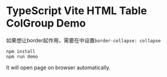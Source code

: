 TypeScript Vite HTML Table ColGroup Demo
===========================

如果想让border起作用，需要在<table>中设置`border-collapse: collapse`

```
npm install
npm run demo
```

It will open page on browser automatically.
